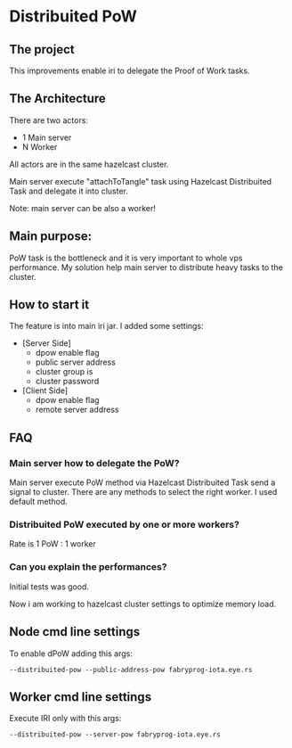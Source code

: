 # Distribuited PoW

## The project

This improvements enable iri to delegate the Proof of Work tasks.

## The Architecture

There are two actors:
 - 1 Main server 
 - N Worker

All actors are in the same hazelcast cluster. 

Main server execute "attachToTangle" task using Hazelcast Distribuited Task and delegate it into cluster.

Note: main server can be also a worker!

## Main purpose:

PoW task is the bottleneck and it is very important to whole vps performance. My solution help main server to distribute heavy tasks to the cluster.

## How to start it

The feature is into main iri jar. I added some settings:

 - [Server Side]
   - dpow enable flag
   - public server address
   - cluster group is
   - cluster password
 - [Client Side]
   - dpow enable flag
   - remote server address

## FAQ

### Main server how to delegate the PoW?

Main server execute PoW method via Hazelcast Distribuited Task send a signal to cluster. There are any methods to select the right worker. I used default method.

### Distribuited PoW executed by one or more workers?

Rate is 1 PoW : 1 worker

### Can you explain the performances?

Initial tests was good.

Now i am working to hazelcast cluster settings to optimize memory load.


## Node cmd line settings

To enable dPoW adding this args:

``` 
--distribuited-pow --public-address-pow fabryprog-iota.eye.rs 
```

## Worker cmd line settings

Execute IRI only with this args:

```
--distribuited-pow --server-pow fabryprog-iota.eye.rs
```

